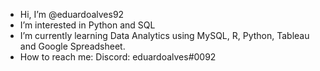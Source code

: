 -	Hi, I’m @eduardoalves92
- 	I’m interested in Python and SQL
-	I’m currently learning Data Analytics using MySQL, R, Python, Tableau and Google Spreadsheet.
-	How to reach me: 
		Discord: eduardoalves#0092

<!---
eduardoalves92/eduardoalves92 is a ✨ special ✨ repository because its `README.md` (this file) appears on your GitHub profile.
You can click the Preview link to take a look at your changes.
--->

